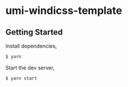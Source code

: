 # umi-windicss-template

## Getting Started

Install dependencies,

```bash
$ yarn
```

Start the dev server,

```bash
$ yarn start
```
